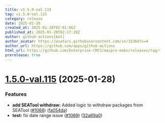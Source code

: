 ```yaml
---
title: v1.5.0-val.115
tag: v1.5.0-val.115
category: release
date: 2025-01-28
created_at: 2025-01-28T02:01:06Z
published_at: 2025-01-28T02:17:28Z
author: github-actions[bot]
author_avatar: https://avatars.githubusercontent.com/in/15368?v=4
author_url: https://github.com/apps/github-actions
html_url: https://github.com/Enterprise-CMCS/macpro-mako/releases/tag/v1.5.0-val.115
prerelease: true
---
```


# [1.5.0-val.115](https://github.com/Enterprise-CMCS/macpro-mako/compare/v1.5.0-val.114...v1.5.0-val.115) (2025-01-28)


### Features

* **add SEATool withdraw:** Added logic to withdraw packages from SEATool ([#1066](https://github.com/Enterprise-CMCS/macpro-mako/issues/1066)) ([fa054da](https://github.com/Enterprise-CMCS/macpro-mako/commit/fa054daffaf47c60c91aa41df81de81a6f08020b))
* **test:** fix date range issue ([#1069](https://github.com/Enterprise-CMCS/macpro-mako/issues/1069)) ([32a69a0](https://github.com/Enterprise-CMCS/macpro-mako/commit/32a69a0b812d5ea5eb91acf18e388c02ef8125f2))




